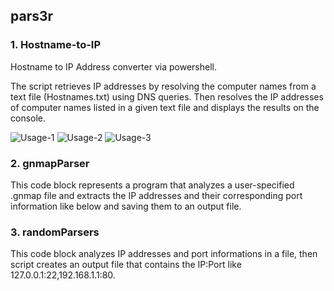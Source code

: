 ## pars3r

### 1. Hostname-to-IP
Hostname to IP Address converter via powershell.

The script retrieves IP addresses by resolving the computer names from a text file (Hostnames.txt) using DNS queries. Then resolves the IP addresses of computer names listed in a given text file and displays the results on the console.

![Usage-1](https://user-images.githubusercontent.com/45037356/150563601-45cb0e29-683b-4e0c-849a-fe31e3abf421.png)
![Usage-2](https://user-images.githubusercontent.com/45037356/150563614-ad7a1a7e-de5c-498b-a0dc-3df864408c32.png)
![Usage-3](https://user-images.githubusercontent.com/45037356/150563673-6652e6db-10bc-4d15-8136-b4bbd8531b97.png)

### 2. gnmapParser
This code block represents a program that analyzes a user-specified .gnmap file and extracts the IP addresses and their corresponding port information like below and saving them to an output file. 

### 3. randomParsers
This code block analyzes IP addresses and port informations in a file, then script creates an output file that contains the IP:Port like 127.0.0.1:22,192.168.1.1:80.
